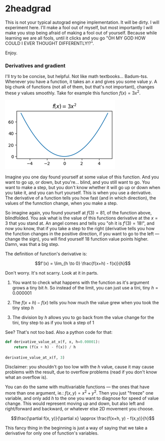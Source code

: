 # 2headgrad

This is not your typical autograd engine implementation. It will be dirty. I will experiment here. I'll make a fool out of myself, but most importantly I will make you stop being afraid of making a fool out of yourself. Because while learning we are all fools, until it clicks and you go "OH MY GOD HOW COULD I EVER THOUGHT DIFFERENTLY!?". 

Enjoy.

### Derivatives and gradient

I'll try to be concise, but helpful. Not like math textbooks... Badum-tss. Whenever you have a function, it takes an $x$ and gives you some value $y$. A big chunk of functions (not all of them, but that's not important), changes these $y$ values smoothly. Take for example this function $f(x)=3x^2$.

![alt text](image.png)

Imagine you one day found yourself at some value of this function. And you want to go up, or down, but you're... blind, and you still want to go. You want to make a step, but you don't know whether it will go up or down when you take it, and you can hurt yourself. This is when you use a derivative. The derivative of a function tells you how fast (and in which direction), the values of the funnction change, when you make a step. 

So imagine again, you found yourself at $f(3)=81$, of the function above, blindfolded. You ask what is the value of this functions derivative at the $x=3$ that you stand at. An angel comes and tells you "oh it is $f'(3)=18$!", and now you know, that if you take a step to the right (derivative tells you how the function changes in the positive direction, if you want to go to the left — change the sign), you will find yourself 18 function value points higher. Damn, was that a big step. 

The definition of function's derivative is:

$$f'(x) = \lim_{h \to 0} \frac{f(x+h) - f(x)}{h}$$

Don't worry. It's not scarry. Look at it in parts. 

1. You want to check what happens with the function as it's argument grows a tiny bit $h$. So instead of the limit, you can just use a tini, tiny $h=0.000001$

2. The $f(x+h) - f(x)$ tells you how much the value grew when you took the tiny step $h$

3. The division by $h$ allows you to go back from the value change for the tini, tiny step to as if you took a step of $1$

See? That's not too bad. Also a python code for that:

```python
def derivative_value_at_x(f, x, h=0.00001):
    return (f(x + h) - f(x)) / h

derivative_value_at_x(f, 3)
```

Disclaimer: you shouldn't go too low with the $h$ value, cause it may cause problems with the result, due to overflow problems (read if you don't know what an overflow is). 

You can do the same with multivariable functions — the ones that have more than one argument, ie.: $f(x, y) = x^2 + y^2$. Then you just "freeze" one variable, and only add $h$ to the one you want to diagnose for speed of value change. This would represent moving up and down, but also left and right/forward and backward, or whatever else 2D movement you choose. 

$$\frac{\partial f(x, y)}{\partial x}  \approx \frac{f(x+h, y) - f(x,y)}{h}$$

This fancy thing in the beginning is just a way of saying that we take a derivative for only one of function's variables.


